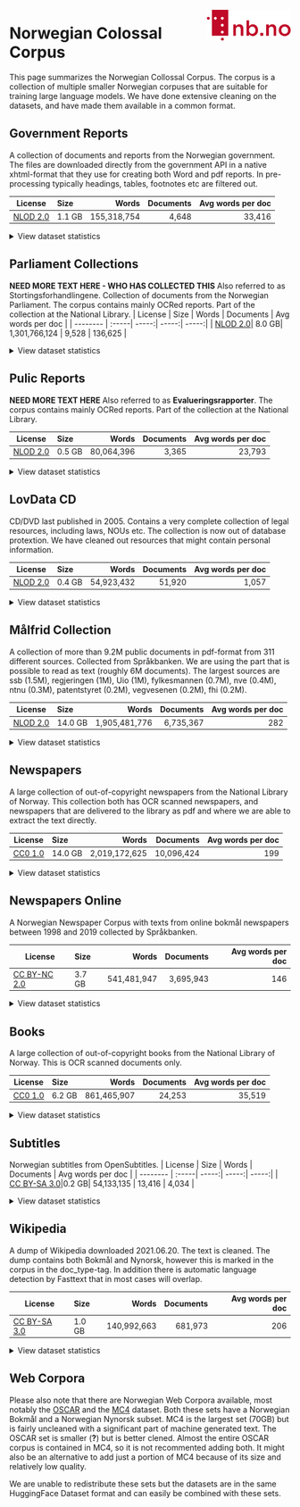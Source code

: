[<img align="right" width="150px" src="../images/nblogo.png">](https://ai.nb.no)
# Norwegian Colossal Corpus
This page summarizes the Norwegian Collossal Corpus. The corpus is a collection of multiple smaller Norwegian corpuses that are suitable for training large language models. We have done extensive cleaning on the datasets, and have made them available in a common format.


## Government Reports
A collection of documents and reports from the Norwegian government. The files are downloaded directly from the government API in a native xhtml-format that they use for creating both Word and pdf reports. In pre-processing typically headings, tables, footnotes etc are filtered out.

| License  | Size | Words | Documents | Avg words per doc  |
| -------- |   :-----|   -----:| -----:| -----:|
| [NLOD 2.0](https://data.norge.no/nlod/en/2.0/)|1.1 GB| 155,318,754 | 4,648       | 33,416           |

<details>
<summary>View dataset statistics</summary>
 
### Document Types
| Source        | Words       | Documents   | Words/Document   |
|--------------:|------------:|------------:|-----------------:|
| government_nb | 136,708,062 | 3,557       | 38,433           |
| government_nn | 18,610,692  | 1,091       | 17,058           |

### Languages
| Language   | Words       | Documents   | Words/Document   |
|-----------:|------------:|------------:|-----------------:|
| no         | 146,885,219 | 4,134       | 35,531           |
| nn         | 8,246,002   | 500         | 16,492           |
| da         | 182,720     | 13          | 14,055           |
| en         | 4,813       | 1           | 4,813            |

### Publish Periode
|   Decade | Words       | Documents   | Words/Document   |
|---------:|------------:|------------:|-----------------:|
|     2020 | 155,318,754 | 4,648       | 33,416           |

</details>


## Parliament Collections
**NEED MORE TEXT HERE - WHO HAS COLLECTED THIS** Also referred to as Stortingsforhandlingene. Collection of documents from the Norwegian Parliament. The corpus contains mainly OCRed reports. Part of the collection at the National Library. 
| License  | Size | Words | Documents | Avg words per doc  |
| -------- |   :-----|   -----:| -----:| -----:|
| [NLOD 2.0](https://data.norge.no/nlod/en/2.0/)| 8.0 GB| 1,301,766,124 | 9,528       | 136,625          |

<details>
<summary>View dataset statistics</summary>

 ### Document Types
| Source     | Words         | Documents   | Words/Document   |
|-----------:|--------------:|------------:|-----------------:|
| parliament | 1,301,766,124 | 9,528       | 136,625          |

### Languages
| Language   | Words       | Documents   | Words/Document   |
|-----------:|------------:|------------:|-----------------:|
| no         | 885,007,390 | 6,478       | 136,617          |
| da         | 416,758,734 | 3,050       | 136,642          |

### Publish Periode
|   Decade | Words         | Documents   | Words/Document   |
|---------:|--------------:|------------:|-----------------:|
|     2020 | 1,301,766,124 | 9,528       | 136,625          |
 
</details>


## Pulic Reports
**NEED MORE TEXT HERE** Also referred to as __Evalueringsrapporter__. The corpus contains mainly OCRed reports. Part of the collection at the National Library. 

| License  | Size | Words | Documents | Avg words per doc  |
| -------- |   :-----|   -----:| -----:| -----:|
| [NLOD 2.0](https://data.norge.no/nlod/en/2.0/)|0.5 GB| 80,064,396 | 3,365       | 23,793           |

<details>
<summary>View dataset statistics</summary>

### Document Types
| Source        | Words      | Documents   | Words/Document   |
|--------------:|-----------:|------------:|-----------------:|
| publicreports | 80,064,396 | 3,365       | 23,793           |

### Languages
| Language   | Words      | Documents   | Words/Document   |
|-----------:|-----------:|------------:|-----------------:|
| no         | 65,026,196 | 2,721       | 23,897           |
| en         | 13,093,711 | 556         | 23,549           |
| nn         | 677,921    | 32          | 21,185           |
| sv         | 381,007    | 14          | 27,214           |
| da         | 290,817    | 12          | 24,234           |
| fr         | 158,454    | 4           | 39,613           |
| es         | 144,681    | 4           | 36,170           |
| et         | 109,339    | 8           | 13,667           |
| zh         | 88,848     | 3           | 29,616           |
| fi         | 68,910     | 4           | 17,227           |
| gu         | 16,739     | 1           | 16,739           |
| ru         | 7,356      | 1           | 7,356            |
| uk         | 268        | 1           | 268              |
| pt         | 113        | 1           | 113              |
| it         | 27         | 1           | 27               |
| de         | 5          | 1           | 5                |
| ja         | 4          | 1           | 4                |

### Publish Periode
|   Decade | Words      | Documents   | Words/Document   |
|---------:|-----------:|------------:|-----------------:|
|     2020 | 80,064,396 | 3,365       | 23,793           |
 
</details>


## LovData CD
CD/DVD last published in 2005. Contains a very complete collection of legal resources, including laws, NOUs etc. The collection is now out of database protextion. We have cleaned out resources that might contain personal information. 

| License  | Size | Words | Documents | Avg words per doc  |
| -------- |   :-----|   -----:| -----:| -----:|
| [NLOD 2.0](https://data.norge.no/nlod/en/2.0/)|0.4 GB| 54,923,432 | 51,920      | 1,057            |
<details>
<summary>View dataset statistics</summary>
 
### Document Types
| Source                                | Words      | Documents   | Words/Document   |
|--------------------------------------:|-----------:|------------:|-----------------:|
| lovdata_cd_odelsting_2005             | 37,295,277 | 1,987       | 18,769           |
| lovdata_cd_somb_rundskriv_2005        | 5,400,486  | 3,284       | 1,644            |
| lovdata_cd_sentrale_forskrifter_2005  | 5,178,057  | 11,745      | 440              |
| lovdata_cd_lokaleforskrifter_2005     | 2,233,543  | 22,824      | 97               |
| lovdata_cd_norgeslover_2005           | 1,802,578  | 1,419       | 1,270            |
| lovdata_cd_rtv_rundskriv_2005         | 1,392,547  | 9,831       | 141              |
| lovdata_cd_skatt_rundskriv_2005       | 1,138,339  | 411         | 2,769            |
| lovdata_cd_rundskriv_lovavdeling_2005 | 482,605    | 419         | 1,151            |

### Languages
| Language   | Words      | Documents   | Words/Document   |
|-----------:|-----------:|------------:|-----------------:|
| no         | 52,225,155 | 46,032      | 1,134            |
| nn         | 2,369,924  | 3,261       | 726              |
| da         | 173,296    | 1,146       | 151              |
| en         | 104,233    | 423         | 246              |
| sv         | 32,861     | 637         | 51               |
| es         | 4,744      | 49          | 96               |
| nl         | 3,818      | 212         | 18               |
| it         | 3,768      | 6           | 628              |
| de         | 3,179      | 58          | 54               |
| fr         | 1,801      | 7           | 257              |
| pl         | 513        | 57          | 9                |
| tr         | 22         | 1           | 22               |
| fi         | 14         | 4           | 3                |
| als        | 12         | 3           | 4                |
| et         | 11         | 2           | 5                |
| ca         | 11         | 3           | 3                |
| zh         | 11         | 3           | 3                |
| pt         | 11         | 1           | 11               |
| la         | 8          | 1           | 8                |
| eu         | 7          | 2           | 3                |
| hr         | 7          | 2           | 3                |
| ru         | 5          | 2           | 2                |
| sk         | 4          | 1           | 4                |
| lt         | 3          | 1           | 3                |
| ro         | 3          | 1           | 3                |
| sl         | 3          | 1           | 3                |
| eo         | 2          | 1           | 2                |
| am         | 2          | 1           | 2                |
| cy         | 2          | 1           | 2                |
| ms         | 2          | 1           | 2                |

### Publish Periode
|   Decade | Words      | Documents   | Words/Document   |
|---------:|-----------:|------------:|-----------------:|
|     2020 | 54,923,432 | 51,920      | 1,057            |
</details>


## Målfrid Collection
A collection of more than 9.2M public documents in pdf-format from 311 different sources. Collected from Språkbanken. We are using the part that is possible to read as text (roughly 6M documents). The largest sources are ssb (1.5M), regjeringen (1M), Uio (1M), fylkesmannen (0.7M), nve (0.4M), ntnu (0.3M), patentstyret (0.2M), vegvesenen (0.2M), fhi (0.2M).

| License  | Size | Words | Documents | Avg words per doc  |
| -------- |   :-----|   -----:| -----:| -----:|
| [NLOD 2.0](https://data.norge.no/nlod/en/2.0/)|14.0 GB| 1,905,481,776 | 6,735,367   |              282 |
<details>
<summary>View dataset statistics</summary>

### Document Types
| Source                                | Words       | Documents   |   Words/Document |
|--------------------------------------:|------------:|------------:|-----------------:|
| maalfrid_regjeringen                  | 368,581,046 | 940,936     |              391 |
| maalfrid_ssb                          | 286,024,711 | 871,262     |              328 |
| maalfrid_uio                          | 186,003,655 | 788,988     |              235 |
| maalfrid_fylkesmannen                 | 105,197,005 | 473,582     |              222 |
| maalfrid_nve                          | 68,194,530  | 308,924     |              220 |
| maalfrid_patentstyret                 | 66,482,941  | 218,930     |              303 |
| maalfrid_ntnu                         | 59,108,726  | 203,770     |              290 |
| maalfrid_vegvesen                     | 34,177,213  | 169,998     |              201 |
| maalfrid_fhi                          | 33,541,094  | 147,668     |              227 |
| maalfrid_norad                        | 33,454,341  | 95,191      |              351 |
| maalfrid_skatteetaten                 | 33,313,013  | 84,448      |              394 |
| maalfrid_uib                          | 29,049,820  | 118,328     |              245 |
| maalfrid_forskningsradet              | 24,647,599  | 75,104      |              328 |
| maalfrid_nasjonalparkstyre            | 21,795,981  | 95,990      |              227 |
| maalfrid_nmbu                         | 18,493,389  | 71,320      |              259 |
| maalfrid_oslomet                      | 18,140,360  | 48,140      |              376 |
| maalfrid_domstol                      | 17,073,430  | 52,233      |              326 |
| maalfrid_banenor                      | 16,805,767  | 71,933      |              233 |
| maalfrid_nav                          | 16,651,084  | 75,792      |              219 |
| maalfrid_landbruksdirektoratet        | 13,398,273  | 49,021      |              273 |
| maalfrid_helsedirektoratet            | 13,312,827  | 50,476      |              263 |
| maalfrid_nokut                        | 10,332,870  | 39,426      |              262 |
| maalfrid_hi                           | 10,272,572  | 39,923      |              257 |
| maalfrid_norges-bank                  | 10,135,291  | 37,988      |              266 |
| maalfrid_udir                         | 10,102,549  | 39,632      |              254 |
| maalfrid_vkm                          | 10,041,892  | 32,960      |              304 |
| maalfrid_nbim                         | 9,841,446   | 18,532      |              531 |
| maalfrid_miljodirektoratet            | 9,704,586   | 35,482      |              273 |
| maalfrid_distriktssenteret            | 9,598,021   | 39,415      |              243 |
| maalfrid_ngu                          | 9,454,229   | 35,414      |              266 |
| maalfrid_ptil                         | 9,416,592   | 35,024      |              268 |
| maalfrid_nord                         | 9,192,052   | 45,786      |              200 |
| maalfrid_fiskeridir                   | 8,482,774   | 34,167      |              248 |
| maalfrid_hivolda                      | 7,993,548   | 27,057      |              295 |
| maalfrid_difi                         | 7,971,205   | 36,605      |              217 |
| maalfrid_mattilsynet                  | 7,663,012   | 27,614      |              277 |
| maalfrid_havarikommisjonen            | 7,607,533   | 25,552      |              297 |
| maalfrid_kulturradet                  | 7,364,353   | 22,951      |              320 |
| maalfrid_ks                           | 7,065,314   | 28,029      |              252 |
| maalfrid_kystverket                   | 6,870,772   | 31,694      |              216 |
| maalfrid_udi                          | 6,566,701   | 19,529      |              336 |
| maalfrid_uia                          | 6,094,660   | 24,397      |              249 |
| maalfrid_hjelpemiddeldatabasen        | 6,029,920   | 34,946      |              172 |
| maalfrid_khrono                       | 5,993,140   | 20,431      |              293 |
| maalfrid_helsetilsynet                | 5,913,602   | 18,721      |              315 |
| maalfrid_moreforsk                    | 5,755,447   | 22,089      |              260 |
| maalfrid_jernbanedirektoratet         | 5,589,074   | 22,150      |              252 |
| maalfrid_veiviseren                   | 5,438,468   | 18,441      |              294 |
| maalfrid_dsb                          | 5,312,625   | 18,200      |              291 |
| maalfrid_husbanken                    | 4,810,203   | 15,375      |              312 |
| maalfrid_legemiddelverket             | 4,795,154   | 20,634      |              232 |
| maalfrid_vetinst                      | 4,776,782   | 14,839      |              321 |
| maalfrid_imdi                         | 4,744,408   | 15,642      |              303 |
| maalfrid_forsvarsbygg                 | 4,672,409   | 19,287      |              242 |
| maalfrid_sdir                         | 4,640,185   | 15,547      |              298 |
| maalfrid_konkurransetilsynet          | 4,618,588   | 12,912      |              357 |
| maalfrid_arkivverket                  | 4,603,524   | 16,899      |              272 |
| maalfrid_dsa                          | 4,595,530   | 16,242      |              282 |
| maalfrid_hiof                         | 4,580,991   | 23,675      |              193 |
| maalfrid_ehelse                       | 4,478,908   | 23,074      |              194 |
| maalfrid_inn                          | 4,420,070   | 26,840      |              164 |
| maalfrid_klagenemndssekretariatet     | 4,287,067   | 12,208      |              351 |
| maalfrid_sprakradet                   | 4,180,404   | 15,521      |              269 |
| maalfrid_nhh                          | 4,063,920   | 16,068      |              252 |
| maalfrid_dibk                         | 4,058,208   | 15,855      |              255 |
| maalfrid_kartverket                   | 3,814,376   | 19,110      |              199 |
| maalfrid_riksrevisjonen               | 3,783,728   | 11,216      |              337 |
| maalfrid_toll                         | 3,595,842   | 14,122      |              254 |
| maalfrid_nibio                        | 3,531,231   | 17,464      |              202 |
| maalfrid_met                          | 3,528,846   | 18,689      |              188 |
| maalfrid_bufdir                       | 3,425,362   | 11,720      |              292 |
| maalfrid_artsdatabanken               | 3,275,378   | 9,242       |              354 |
| maalfrid_politiet                     | 3,239,913   | 10,728      |              302 |
| maalfrid_nkom                         | 3,197,196   | 10,214      |              313 |
| maalfrid_vestlandfylke                | 3,127,665   | 12,337      |              253 |
| maalfrid_uis                          | 2,988,424   | 10,045      |              297 |
| maalfrid_sykkelbynettverket           | 2,880,916   | 12,086      |              238 |
| maalfrid_nlr                          | 2,702,753   | 16,178      |              167 |
| maalfrid_seniorporten                 | 2,672,667   | 8,295       |              322 |
| maalfrid_npd                          | 2,657,179   | 10,989      |              241 |
| maalfrid_custompublish                | 2,493,062   | 9,404       |              265 |
| maalfrid_aldringoghelse               | 2,475,601   | 6,927       |              357 |
| maalfrid_bioteknologiradet            | 2,450,272   | 6,135       |              399 |
| maalfrid_nyemetoder                   | 2,426,982   | 10,999      |              220 |
| maalfrid_arbeidstilsynet              | 2,426,255   | 7,030       |              345 |
| maalfrid_riksantikvaren               | 2,300,159   | 8,933       |              257 |
| maalfrid_sjt                          | 2,292,578   | 11,455      |              200 |
| maalfrid_hvl                          | 2,194,063   | 9,604       |              228 |
| maalfrid_luftfartstilsynet            | 2,149,215   | 10,092      |              212 |
| maalfrid_dfo                          | 2,123,792   | 9,383       |              226 |
| maalfrid_ldo                          | 2,093,301   | 7,471       |              280 |
| maalfrid_kompetansenorge              | 1,997,361   | 10,496      |              190 |
| maalfrid_forbrukerradet               | 1,992,302   | 7,493       |              265 |
| maalfrid_himolde                      | 1,959,626   | 10,200      |              192 |
| maalfrid_usn                          | 1,828,928   | 7,553       |              242 |
| maalfrid_naku                         | 1,786,086   | 5,328       |              335 |
| maalfrid_medietilsynet                | 1,648,462   | 6,758       |              243 |
| maalfrid_matematikksenteret           | 1,608,332   | 7,474       |              215 |
| maalfrid_diku                         | 1,579,996   | 6,383       |              247 |
| maalfrid_forskningsetikk              | 1,573,014   | 5,653       |              278 |
| maalfrid_godeidrettsanlegg            | 1,539,910   | 6,252       |              246 |
| maalfrid_dirmin                       | 1,500,122   | 5,427       |              276 |
| maalfrid_diskrimineringsnemnda        | 1,498,443   | 4,270       |              350 |
| maalfrid_naturfag                     | 1,481,316   | 6,108       |              242 |
| maalfrid_arbeidsretten                | 1,473,299   | 4,864       |              302 |
| maalfrid_fellesstudentsystem          | 1,392,117   | 10,553      |              131 |
| maalfrid_nupi                         | 1,322,743   | 5,628       |              235 |
| maalfrid_kriminalitetsforebygging     | 1,223,976   | 4,769       |              256 |
| maalfrid_anskaffelser                 | 1,214,995   | 5,602       |              216 |
| maalfrid_folketrygdfondet             | 1,212,747   | 4,347       |              278 |
| maalfrid_miljopakken                  | 1,195,869   | 5,634       |              212 |
| maalfrid_nih                          | 1,146,471   | 5,415       |              211 |
| maalfrid_statsbygg                    | 1,125,666   | 4,520       |              249 |
| maalfrid_nb                           | 1,085,457   | 4,251       |              255 |
| maalfrid_unit                         | 1,072,199   | 6,476       |              165 |
| maalfrid_npolar                       | 1,071,381   | 2,708       |              395 |
| maalfrid_valgdirektoratet             | 1,028,381   | 9,316       |              110 |
| maalfrid_barneombudet                 | 1,001,224   | 2,863       |              349 |
| maalfrid_datatilsynet                 | 990,582     | 3,018       |              328 |
| maalfrid_lottstift                    | 985,351     | 3,676       |              268 |
| maalfrid_aho                          | 977,116     | 4,637       |              210 |
| maalfrid_sykehuspartner               | 961,362     | 4,693       |              204 |
| maalfrid_naturfagsenteret             | 922,174     | 3,957       |              233 |
| maalfrid_khio                         | 869,917     | 3,457       |              251 |
| maalfrid_spesialenheten               | 845,989     | 2,188       |              386 |
| maalfrid_xn--miljlftet-o8ab           | 822,783     | 3,468       |              237 |
| maalfrid_samordnaopptak               | 805,644     | 2,415       |              333 |
| maalfrid_helsenorge                   | 802,003     | 3,116       |              257 |
| maalfrid_skrivesenteret               | 793,053     | 4,250       |              186 |
| maalfrid_mareano                      | 784,843     | 3,821       |              205 |
| maalfrid_fiskeridirektoratet          | 772,720     | 2,499       |              309 |
| maalfrid_sykehusinnkjop               | 754,616     | 4,440       |              169 |
| maalfrid_matportalen                  | 641,663     | 2,413       |              265 |
| maalfrid_spk                          | 621,687     | 2,181       |              285 |
| maalfrid_pasientsikkerhetsprogrammet  | 610,855     | 4,796       |              127 |
| maalfrid_justervesenet                | 607,767     | 1,946       |              312 |
| maalfrid_nhn                          | 594,591     | 3,665       |              162 |
| maalfrid_sshf                         | 589,448     | 1,950       |              302 |
| maalfrid_bibliotekutvikling           | 573,724     | 3,295       |              174 |
| maalfrid_nysgjerrigper                | 572,860     | 3,088       |              185 |
| maalfrid_nodnett                      | 549,483     | 2,743       |              200 |
| maalfrid_giek                         | 525,782     | 1,840       |              285 |
| maalfrid_une                          | 524,664     | 1,281       |              409 |
| maalfrid_samas                        | 512,469     | 2,610       |              196 |
| maalfrid_kriminalomsorgen             | 506,869     | 1,990       |              254 |
| maalfrid_kjonnsforskning              | 495,072     | 1,464       |              338 |
| maalfrid_kunstkultursenteret          | 478,748     | 1,460       |              327 |
| maalfrid_nynorsksenteret              | 472,484     | 2,147       |              220 |
| maalfrid_ceres                        | 457,001     | 1,988       |              229 |
| maalfrid_stami                        | 456,707     | 1,190       |              383 |
| maalfrid_nsm                          | 452,597     | 1,573       |              287 |
| maalfrid_gjenopptakelse               | 430,682     | 1,501       |              286 |
| maalfrid_nfi                          | 430,469     | 1,557       |              276 |
| maalfrid_nidsenter                    | 416,329     | 1,657       |              251 |
| maalfrid_nasjonalmuseet               | 396,739     | 1,106       |              358 |
| maalfrid_forbrukertilsynet            | 395,317     | 1,252       |              315 |
| maalfrid_natursekken                  | 389,147     | 3,657       |              106 |
| maalfrid_fordelingsutvalget           | 362,923     | 1,416       |              256 |
| maalfrid_digdir                       | 358,558     | 2,159       |              166 |
| maalfrid_forsvaret                    | 339,218     | 1,243       |              272 |
| maalfrid_beccle                       | 337,729     | 1,554       |              217 |
| maalfrid_romsenter                    | 335,107     | 1,154       |              290 |
| maalfrid_geonorge                     | 306,914     | 1,658       |              185 |
| maalfrid_universell                   | 269,369     | 2,206       |              122 |
| maalfrid_ovf                          | 267,941     | 950         |              282 |
| maalfrid_forbrukereuropa              | 264,366     | 1,043       |              253 |
| maalfrid_politihogskolen              | 264,192     | 1,253       |              210 |
| maalfrid_vinmonopolet                 | 250,998     | 689         |              364 |
| maalfrid_energimerking                | 243,288     | 1,061       |              229 |
| maalfrid_ombudsmann                   | 235,226     | 432         |              544 |
| maalfrid_vea-fs                       | 231,109     | 1,293       |              178 |
| maalfrid_traumebevisst                | 228,320     | 2,482       |               91 |
| maalfrid_npe                          | 208,768     | 1,018       |              205 |
| maalfrid_pkh                          | 206,925     | 814         |              254 |
| maalfrid_opplaringslovutvalget        | 198,545     | 561         |              353 |
| maalfrid_helfo                        | 197,334     | 1,005       |              196 |
| maalfrid_regionaleforskningsfond      | 191,416     | 1,010       |              189 |
| maalfrid_nafkam                       | 180,622     | 582         |              310 |
| maalfrid_jernbanemagasinet            | 178,723     | 422         |              423 |
| maalfrid_polarhistorie                | 176,126     | 393         |              448 |
| maalfrid_aasentunet                   | 165,549     | 543         |              304 |
| maalfrid_riksteatret                  | 161,970     | 809         |              200 |
| maalfrid_realfagsloyper               | 160,310     | 765         |              209 |
| maalfrid_koro                         | 156,518     | 584         |              268 |
| maalfrid_squarespace                  | 149,259     | 515         |              289 |
| maalfrid_politietssikkerhetstjeneste  | 146,346     | 478         |              306 |
| maalfrid_unknown                      | 142,298     | 715         |              199 |
| maalfrid_whocc                        | 122,839     | 664         |              184 |
| maalfrid_konfliktraadet               | 122,030     | 379         |              321 |
| maalfrid_okokrim                      | 119,794     | 381         |              314 |
| maalfrid_brreg                        | 115,114     | 583         |              197 |
| maalfrid_riksmekleren                 | 113,287     | 570         |              198 |
| maalfrid_sismo                        | 112,976     | 316         |              357 |
| maalfrid_akkreditert                  | 101,275     | 513         |              197 |
| maalfrid_sivilforsvaret               | 101,178     | 528         |              191 |
| maalfrid_radetfordyreetikk            | 100,021     | 446         |              224 |
| maalfrid_lanekassen                   | 97,196      | 309         |              314 |
| maalfrid_digidel                      | 96,967      | 621         |              156 |
| maalfrid_uit                          | 92,451      | 612         |              151 |
| maalfrid_generaladvokaten             | 91,998      | 297         |              309 |
| maalfrid_nyinorge                     | 90,938      | 204         |              445 |
| maalfrid_lokforerskolen               | 90,255      | 478         |              188 |
| maalfrid_varsom                       | 87,050      | 576         |              151 |
| maalfrid_ffi                          | 82,147      | 224         |              366 |
| maalfrid_kulturminnefondet            | 81,683      | 424         |              192 |
| maalfrid_unesco                       | 78,677      | 388         |              202 |
| maalfrid_yrkesfisker                  | 76,760      | 512         |              149 |
| maalfrid_dekom                        | 74,066      | 1,331       |               55 |
| maalfrid_omsorgsforskning             | 73,528      | 332         |              221 |
| maalfrid_lektor2                      | 70,477      | 561         |              125 |
| maalfrid_openaccess                   | 65,385      | 197         |              331 |
| maalfrid_ssn                          | 64,111      | 308         |              208 |
| maalfrid_lokalhistorie                | 61,885      | 250         |              247 |
| maalfrid_laudim                       | 59,669      | 402         |              148 |
| maalfrid_nlb                          | 58,927      | 206         |              286 |
| maalfrid_riksadvokaten                | 57,938      | 156         |              371 |
| maalfrid_denkulturelleskolesekken     | 46,768      | 248         |              188 |
| maalfrid_sivilrett                    | 45,214      | 145         |              311 |
| maalfrid_htu                          | 43,778      | 171         |              256 |
| maalfrid_yr                           | 41,565      | 575         |               72 |
| maalfrid_informasjonskompetanse       | 40,989      | 334         |              122 |
| maalfrid_finansportalen               | 40,333      | 187         |              215 |
| maalfrid_dep                          | 38,882      | 126         |              308 |
| maalfrid_kulturped                    | 37,718      | 99          |              380 |
| maalfrid_feide                        | 37,583      | 274         |              137 |
| maalfrid_fug                          | 35,253      | 123         |              286 |
| maalfrid_kulturoghelse                | 34,762      | 189         |              183 |
| maalfrid_helseklage                   | 33,612      | 127         |              264 |
| maalfrid_nbsk                         | 31,334      | 215         |              145 |
| maalfrid_matogindustri                | 31,232      | 207         |              150 |
| maalfrid_sinn                         | 28,114      | 154         |              182 |
| maalfrid_transport21                  | 25,691      | 91          |              282 |
| maalfrid_vergemal                     | 24,189      | 80          |              302 |
| maalfrid_konkursradet                 | 24,072      | 78          |              308 |
| maalfrid_norec                        | 22,496      | 78          |              288 |
| maalfrid_pts                          | 21,346      | 81          |              263 |
| maalfrid_nasjonaleturistveger         | 20,237      | 111         |              182 |
| maalfrid_hjelpelinjen                 | 19,476      | 86          |              226 |
| maalfrid_iearth                       | 19,418      | 150         |              129 |
| maalfrid_russamtalen                  | 19,035      | 69          |              275 |
| maalfrid_xn--kvinneligomskjring-1ub   | 18,607      | 79          |              235 |
| maalfrid_memu                         | 17,820      | 101         |              176 |
| maalfrid_nynorskbok                   | 17,769      | 98          |              181 |
| maalfrid_regjeringsadvokaten          | 17,416      | 55          |              316 |
| maalfrid_xn--forskerfr-t8a            | 16,827      | 177         |               95 |
| maalfrid_xn--tilbakefring-2jb         | 15,814      | 49          |              322 |
| maalfrid_ringerikefengsel             | 15,669      | 28          |              559 |
| maalfrid_skattefunn                   | 15,625      | 54          |              289 |
| maalfrid_skeivtarkiv                  | 15,537      | 69          |              225 |
| maalfrid_fordelingsutvalet            | 15,473      | 35          |              442 |
| maalfrid_samfunnskunnskap             | 15,110      | 60          |              251 |
| maalfrid_shiprep                      | 14,632      | 146         |              100 |
| maalfrid_sevuppt                      | 14,087      | 55          |              256 |
| maalfrid_haldenfengsel                | 13,655      | 38          |              359 |
| maalfrid_forbrukerklageutvalget       | 13,472      | 51          |              264 |
| maalfrid_mhfa                         | 12,591      | 146         |               86 |
| maalfrid_ah                           | 11,787      | 36          |              327 |
| maalfrid_nettvett                     | 11,353      | 44          |              258 |
| maalfrid_uh-it                        | 11,158      | 281         |               39 |
| maalfrid_fishgen                      | 10,318      | 29          |              355 |
| maalfrid_designavgang                 | 10,164      | 75          |              135 |
| maalfrid_global                       | 9,363       | 43          |              217 |
| maalfrid_valg                         | 8,797       | 48          |              183 |
| maalfrid_havmiljo                     | 8,734       | 69          |              126 |
| maalfrid_altinn                       | 7,945       | 50          |              158 |
| maalfrid_miljoklagenemnda             | 7,797       | 35          |              222 |
| maalfrid_spinn-inn                    | 7,699       | 48          |              160 |
| maalfrid_kantinekurset                | 7,397       | 54          |              136 |
| maalfrid_bastoyfengsel                | 7,142       | 56          |              127 |
| maalfrid_norskpetroleum               | 6,107       | 120         |               50 |
| maalfrid_voldsoffererstatning         | 6,079       | 27          |              225 |
| maalfrid_musikkbasertmiljobehandling  | 5,186       | 39          |              132 |
| maalfrid_prosjektveiviseren           | 5,154       | 15          |              343 |
| maalfrid_aldersvennlig                | 4,919       | 32          |              153 |
| maalfrid_barentswatch                 | 4,829       | 32          |              150 |
| maalfrid_fmfiavo@fylkesmannen         | 4,740       | 69          |               68 |
| maalfrid_kk-utvalget                  | 4,697       | 19          |              247 |
| maalfrid_agropub                      | 4,434       | 17          |              260 |
| maalfrid_utdanningiverden             | 4,369       | 14          |              312 |
| maalfrid_overgangsbolig               | 3,862       | 36          |              107 |
| maalfrid_forsvaretsmuseer             | 3,840       | 35          |              109 |
| maalfrid_okopark                      | 3,282       | 12          |              273 |
| maalfrid_pst                          | 2,866       | 14          |              204 |
| maalfrid_sikkerhverdag                | 2,786       | 19          |              146 |
| maalfrid_arkitektur                   | 2,436       | 15          |              162 |
| maalfrid_velgekte                     | 2,287       | 10          |              228 |
| maalfrid_addlab                       | 2,109       | 12          |              175 |
| maalfrid_romerikefengsel              | 2,088       | 19          |              109 |
| maalfrid_utdanning                    | 2,009       | 12          |              167 |
| maalfrid_grunderskolen                | 1,994       | 7           |              284 |
| maalfrid_umb                          | 1,958       | 9           |              217 |
| maalfrid_oslofengsel                  | 1,756       | 8           |              219 |
| maalfrid_hjorteviltregisteret         | 1,600       | 5           |              320 |
| maalfrid_alleteller                   | 1,511       | 7           |              215 |
| maalfrid_webhuset                     | 1,409       | 5           |              281 |
| maalfrid_lykillinn                    | 1,349       | 4           |              337 |
| maalfrid_kulturfag                    | 1,215       | 6           |              202 |
| maalfrid_unimus                       | 940         | 4           |              235 |
| maalfrid_anleggsregisteret            | 928         | 5           |              185 |
| maalfrid_mangfoldsprisen              | 597         | 3           |              199 |
| maalfrid_algae2future                 | 456         | 8           |               57 |
| maalfrid_mammapresenterer             | 447         | 2           |              223 |
| maalfrid_karriereveiledning           | 391         | 27          |               14 |
| maalfrid_nodsms                       | 351         | 4           |               87 |
| maalfrid_kildekompasset               | 302         | 1           |              302 |
| maalfrid_praksisfou                   | 297         | 1           |              297 |
| maalfrid_retttilaalese                | 246         | 3           |               82 |
| maalfrid_indreostfoldfengsel          | 215         | 3           |               71 |
| maalfrid_xn--kroppsvingsforskning-gcc | 205         | 2           |              102 |
| maalfrid_pahoyden                     | 154         | 1           |              154 |
| maalfrid_norren                       | 42          | 1           |               42 |

### Languages
| Language   | Words         | Documents   |   Words/Document |
|-----------:|--------------:|------------:|-----------------:|
| no         | 1,248,901,257 | 4,462,909   |              279 |
| en         | 422,678,950   | 1,456,480   |              290 |
| da         | 73,779,920    | 256,659     |              287 |
| nn         | 63,661,272    | 206,735     |              307 |
| fr         | 45,122,943    | 107,315     |              420 |
| de         | 11,584,819    | 60,772      |              190 |
| sv         | 10,007,099    | 50,064      |              199 |
| es         | 8,138,812     | 31,031      |              262 |
| pt         | 2,483,288     | 14,797      |              167 |
| fi         | 2,406,210     | 10,484      |              229 |
| oc         | 2,170,769     | 4,988       |              435 |
| nl         | 1,562,699     | 6,789       |              230 |
| uk         | 1,446,456     | 4,296       |              336 |
| zh         | 1,406,637     | 7,759       |              181 |
| ca         | 1,388,067     | 3,630       |              382 |
| ru         | 1,205,439     | 5,669       |              212 |
| it         | 950,452       | 6,689       |              142 |
| et         | 938,286       | 3,968       |              236 |
| cs         | 887,973       | 4,301       |              206 |
| eu         | 851,535       | 3,160       |              269 |
| pl         | 735,829       | 4,909       |              149 |
| fa         | 503,664       | 2,060       |              244 |
| ja         | 349,742       | 3,515       |               99 |
| is         | 309,524       | 995         |              311 |
| id         | 223,364       | 1,255       |              177 |
| ar         | 212,455       | 1,181       |              179 |
| so         | 131,743       | 605         |              217 |
| el         | 120,377       | 617         |              195 |
| hu         | 119,131       | 1,277       |               93 |
| vi         | 96,710        | 497         |              194 |
| sl         | 93,656        | 649         |              144 |
| tr         | 91,012        | 1,010       |               90 |
| ro         | 76,959        | 427         |              180 |
| lt         | 67,317        | 552         |              121 |
| sr         | 65,928        | 791         |               83 |
| gl         | 65,517        | 579         |              113 |
| la         | 62,069        | 461         |              134 |
| th         | 53,793        | 359         |              149 |
| hr         | 48,627        | 472         |              103 |
| am         | 46,475        | 326         |              142 |
| ko         | 44,264        | 884         |               50 |
| ml         | 35,492        | 151         |              235 |
| sq         | 31,182        | 148         |              210 |
| tl         | 30,964        | 163         |              189 |
| kk         | 27,686        | 69          |              401 |
| mn         | 21,540        | 22          |              979 |
| sw         | 18,626        | 64          |              291 |
| pnb        | 18,502        | 81          |              228 |
| eo         | 17,760        | 440         |               40 |
| sk         | 17,616        | 195         |               90 |
| bg         | 16,521        | 97          |              170 |
| ur         | 15,797        | 140         |              112 |
| sh         | 14,138        | 120         |              117 |
| mk         | 13,479        | 65          |              207 |
| lv         | 9,389         | 60          |              156 |
| ckb        | 9,350         | 44          |              212 |
| ku         | 9,058         | 54          |              167 |
| ast        | 7,910         | 63          |              125 |
| uz         | 6,883         | 35          |              196 |
| az         | 6,757         | 44          |              153 |
| ceb        | 5,492         | 227         |               24 |
| war        | 4,149         | 95          |               43 |
| ta         | 3,990         | 58          |               68 |
| ms         | 3,655         | 94          |               38 |
| hy         | 3,279         | 30          |              109 |
| fy         | 2,837         | 22          |              128 |
| hi         | 2,810         | 40          |               70 |
| ht         | 2,534         | 11          |              230 |
| jv         | 2,042         | 31          |               65 |
| cy         | 1,988         | 40          |               49 |
| su         | 1,840         | 23          |               80 |
| ps         | 1,832         | 15          |              122 |
| als        | 1,805         | 35          |               51 |
| af         | 1,703         | 20          |               85 |
| bs         | 1,524         | 24          |               63 |
| qu         | 1,484         | 13          |              114 |
| nds        | 1,328         | 75          |               17 |
| be         | 1,209         | 33          |               36 |
| my         | 1,115         | 16          |               69 |
| ga         | 955           | 25          |               38 |
| mt         | 940           | 12          |               78 |
| si         | 898           | 22          |               40 |
| te         | 853           | 17          |               50 |
| ilo        | 801           | 16          |               50 |
| io         | 689           | 10          |               68 |
| tt         | 675           | 20          |               33 |
| km         | 647           | 11          |               58 |
| jbo        | 621           | 27          |               23 |
| gn         | 595           | 7           |               85 |
| ug         | 581           | 6           |               96 |
| kv         | 562           | 3           |              187 |
| br         | 533           | 20          |               26 |
| kn         | 531           | 19          |               27 |
| bn         | 490           | 20          |               24 |
| pam        | 476           | 1           |              476 |
| pa         | 413           | 15          |               27 |
| he         | 396           | 14          |               28 |
| ka         | 326           | 17          |               19 |
| kw         | 324           | 4           |               81 |
| vep        | 296           | 11          |               26 |
| yo         | 261           | 5           |               52 |
| gu         | 234           | 12          |               19 |
| ky         | 232           | 11          |               21 |
| azb        | 216           | 1           |              216 |
| ba         | 203           | 5           |               40 |
| gom        | 164           | 9           |               18 |
| wa         | 130           | 18          |                7 |
| tg         | 129           | 3           |               43 |
| ia         | 125           | 11          |               11 |
| mr         | 122           | 6           |               20 |
| lmo        | 87            | 23          |                3 |
| lb         | 68            | 15          |                4 |
| vec        | 67            | 3           |               22 |
| rue        | 67            | 2           |               33 |
| pms        | 63            | 8           |                7 |
| min        | 60            | 6           |               10 |
| ne         | 51            | 5           |               10 |
| hsb        | 51            | 2           |               25 |
| cbk        | 46            | 2           |               23 |
| or         | 44            | 2           |               22 |
| ie         | 38            | 5           |                7 |
| tk         | 36            | 4           |                9 |
| eml        | 31            | 4           |                7 |
| arz        | 31            | 1           |               31 |
| sco        | 30            | 1           |               30 |
| gd         | 29            | 2           |               14 |
| bar        | 27            | 2           |               13 |
| li         | 22            | 3           |                7 |
| diq        | 20            | 2           |               10 |
| yue        | 19            | 1           |               19 |
| dsb        | 19            | 1           |               19 |
| as         | 17            | 1           |               17 |
| os         | 15            | 2           |                7 |
| wuu        | 14            | 1           |               14 |
| mg         | 14            | 2           |                7 |
| sd         | 14            | 1           |               14 |
| nah        | 14            | 2           |                7 |
| cv         | 12            | 1           |               12 |
| scn        | 9             | 2           |                4 |
| bh         | 8             | 1           |                8 |
| bcl        | 8             | 1           |                8 |
| ce         | 4             | 1           |                4 |
| new        | 4             | 1           |                4 |
| frr        | 3             | 1           |                3 |
| vo         | 3             | 2           |                1 |
| gv         | 3             | 1           |                3 |
| mzn        | 3             | 1           |                3 |
| lo         | 2             | 1           |                2 |

### Publish Periode
|   Decade | Words         | Documents   |   Words/Document |
|---------:|--------------:|------------:|-----------------:|
|     2020 | 1,905,481,776 | 6,735,367   |              282 |
</details>


## Newspapers
A large collection of out-of-copyright newspapers from the National Library of Norway. This collection both has OCR scanned newspapers, and newspapers that are delivered to the library as pdf and where we are able to extract the text directly.

| License  | Size | Words | Documents | Avg words per doc  |
| -------- |   :-----|   -----:| -----:| -----:|
| [CC0 1.0](https://creativecommons.org/publicdomain/zero/1.0/)|14.0 GB| 2,019,172,625 | 10,096,424  |              199 |
<details>
<summary>View dataset statistics</summary>

### Document Types
| Source        | Words         | Documents   |   Words/Document |
|--------------:|--------------:|------------:|-----------------:|
| newspaper_ocr | 2,019,172,625 | 10,096,424  |              199 |

### Languages
| Language   | Words         | Documents   |   Words/Document |
|-----------:|--------------:|------------:|-----------------:|
| no         | 1,854,790,815 | 9,011,769   |              205 |
| nn         | 126,257,684   | 526,902     |              239 |
| da         | 14,101,047    | 254,996     |               55 |
| en         | 9,187,689     | 93,497      |               98 |
| fi         | 4,264,629     | 37,132      |              114 |
| sv         | 3,011,755     | 63,999      |               47 |
| et         | 2,326,165     | 20,753      |              112 |
| cs         | 1,781,741     | 17,925      |               99 |
| es         | 1,639,849     | 10,848      |              151 |
| de         | 679,620       | 23,312      |               29 |
| hu         | 480,299       | 7,360       |               65 |
| fr         | 128,379       | 2,517       |               51 |
| nl         | 103,567       | 4,714       |               21 |
| pl         | 103,427       | 4,420       |               23 |
| sl         | 48,603        | 1,224       |               39 |
| pt         | 46,407        | 1,772       |               26 |
| it         | 33,927        | 1,646       |               20 |
| ru         | 29,604        | 1,029       |               28 |
| sk         | 22,246        | 814         |               27 |
| uk         | 21,106        | 792         |               26 |
| ca         | 17,842        | 912         |               19 |
| hr         | 14,090        | 586         |               24 |
| ja         | 10,886        | 1,519       |                7 |
| id         | 9,275         | 809         |               11 |
| sr         | 7,805         | 198         |               39 |
| zh         | 7,101         | 548         |               12 |
| is         | 5,428         | 234         |               23 |
| vi         | 4,631         | 376         |               12 |
| tr         | 3,703         | 634         |                5 |
| ms         | 3,528         | 395         |                8 |
| sq         | 3,088         | 88          |               35 |
| lt         | 3,074         | 316         |                9 |
| ga         | 3,024         | 157         |               19 |
| oc         | 2,784         | 42          |               66 |
| sh         | 2,259         | 93          |               24 |
| eu         | 2,229         | 106         |               21 |
| eo         | 2,002         | 389         |                5 |
| la         | 1,799         | 296         |                6 |
| ro         | 1,447         | 192         |                7 |
| gl         | 798           | 119         |                6 |
| bs         | 770           | 43          |               17 |
| ko         | 766           | 111         |                6 |
| lv         | 488           | 61          |                8 |
| war        | 443           | 40          |               11 |
| nds        | 437           | 83          |                5 |
| ceb        | 378           | 61          |                6 |
| ilo        | 325           | 9           |               36 |
| jv         | 297           | 59          |                5 |
| fy         | 277           | 43          |                6 |
| ur         | 243           | 37          |                6 |
| ml         | 190           | 10          |               19 |
| br         | 172           | 22          |                7 |
| fa         | 160           | 29          |                5 |
| ar         | 160           | 21          |                7 |
| kw         | 148           | 14          |               10 |
| be         | 145           | 20          |                7 |
| als        | 137           | 29          |                4 |
| el         | 120           | 15          |                8 |
| vep        | 117           | 21          |                5 |
| uz         | 107           | 24          |                4 |
| cy         | 86            | 13          |                6 |
| hy         | 73            | 11          |                6 |
| ast        | 73            | 12          |                6 |
| gn         | 70            | 5           |               14 |
| th         | 63            | 14          |                4 |
| su         | 62            | 7           |                8 |
| min        | 60            | 12          |                5 |
| tl         | 57            | 14          |                4 |
| af         | 53            | 14          |                3 |
| si         | 53            | 8           |                6 |
| lmo        | 47            | 4           |               11 |
| pms        | 45            | 7           |                6 |
| sw         | 44            | 8           |                5 |
| az         | 42            | 11          |                3 |
| lb         | 38            | 9           |                4 |
| te         | 35            | 1           |               35 |
| bg         | 34            | 5           |                6 |
| mt         | 34            | 4           |                8 |
| ka         | 33            | 4           |                8 |
| sco        | 31            | 5           |                6 |
| io         | 22            | 4           |                5 |
| ie         | 21            | 6           |                3 |
| os         | 21            | 1           |               21 |
| yo         | 20            | 4           |                5 |
| mg         | 16            | 4           |                4 |
| bar        | 16            | 4           |                4 |
| he         | 16            | 4           |                4 |
| nap        | 16            | 1           |               16 |
| mr         | 16            | 4           |                4 |
| pa         | 16            | 1           |               16 |
| ia         | 15            | 4           |                3 |
| wa         | 14            | 2           |                7 |
| qu         | 14            | 1           |               14 |
| ku         | 13            | 3           |                4 |
| kn         | 13            | 3           |                4 |
| rm         | 12            | 2           |                6 |
| frr        | 10            | 2           |                5 |
| gom        | 10            | 3           |                3 |
| bn         | 9             | 2           |                4 |
| tt         | 9             | 2           |                4 |
| kk         | 8             | 2           |                4 |
| li         | 7             | 3           |                2 |
| eml        | 7             | 2           |                3 |
| mk         | 7             | 2           |                3 |
| co         | 7             | 1           |                7 |
| hsb        | 6             | 1           |                6 |
| jbo        | 5             | 2           |                2 |
| ne         | 5             | 1           |                5 |
| pam        | 4             | 1           |                4 |
| ta         | 3             | 1           |                3 |
| hi         | 2             | 1           |                2 |

### Publish Periode
|   Decade | Words       | Documents   | Words/Document   |
|---------:|------------:|------------:|-----------------:|
|     2020 | 48,107      | 321         | 149              |
|     2010 | 345,461,597 | 2,469,655   | 1,414            |
|     2000 | 399,916,520 | 1,741,144   | 2,334            |
|     1990 | 668,123,800 | 2,563,932   | 2,589            |
|     1980 | 124,185,906 | 549,411     | 2,267            |
|     1970 | 168,128,159 | 847,524     | 1,973            |
|     1960 | 134,790,494 | 852,668     | 1,581            |
|     1950 | 82,534,163  | 489,139     | 1,677            |
|     1940 | 95,983,879  | 582,630     | 1,609            |
 
</details>



## Newspapers Online
 A Norwegian Newspaper Corpus with texts from online bokmål newspapers between 1998 and 2019 collected by Språkbanken. 

| License  | Size | Words | Documents | Avg words per doc  |
| -------- |   :-----|   -----:| -----:| -----:|
| [CC BY-NC 2.0](https://creativecommons.org/licenses/by-nc/2.0/)|3.7 GB| 541,481,947 | 3,695,943   |              146 |
<details>
<summary>View dataset statistics</summary>
 
 
### Document Types
| Source               | Words       | Documents   |   Words/Document |
|---------------------:|------------:|------------:|-----------------:|
| newspapers_online_nb | 498,332,371 | 3,524,770   |              141 |
| newspapers_online_nn | 43,149,576  | 171,173     |              252 |

### Languages
| Language   | Words       | Documents   |   Words/Document |
|-----------:|------------:|------------:|-----------------:|
| no         | 501,126,127 | 3,491,685   |              143 |
| nn         | 36,177,754  | 134,633     |              268 |
| da         | 3,686,792   | 55,966      |               65 |
| en         | 236,278     | 5,749       |               41 |
| sv         | 146,978     | 4,343       |               33 |
| es         | 57,860      | 954         |               60 |
| de         | 22,640      | 1,175       |               19 |
| nl         | 8,459       | 285         |               29 |
| ru         | 3,852       | 74          |               52 |
| it         | 3,397       | 219         |               15 |
| fr         | 2,639       | 185         |               14 |
| pl         | 2,064       | 132         |               15 |
| cs         | 1,395       | 60          |               23 |
| pt         | 1,220       | 74          |               16 |
| fi         | 1,016       | 30          |               33 |
| sh         | 707         | 4           |              176 |
| uk         | 476         | 27          |               17 |
| ja         | 372         | 65          |                5 |
| hr         | 216         | 19          |               11 |
| la         | 207         | 13          |               15 |
| tr         | 188         | 20          |                9 |
| hu         | 181         | 23          |                7 |
| ca         | 174         | 35          |                4 |
| sl         | 158         | 9           |               17 |
| id         | 142         | 20          |                7 |
| et         | 88          | 20          |                4 |
| ro         | 87          | 13          |                6 |
| wa         | 80          | 18          |                4 |
| eo         | 67          | 14          |                4 |
| eu         | 66          | 12          |                5 |
| vi         | 59          | 11          |                5 |
| zh         | 35          | 10          |                3 |
| is         | 26          | 4           |                6 |
| lt         | 16          | 4           |                4 |
| ms         | 14          | 5           |                2 |
| ko         | 13          | 3           |                4 |
| nds        | 10          | 4           |                2 |
| lb         | 9           | 2           |                4 |
| mg         | 8           | 2           |                4 |
| als        | 7           | 1           |                7 |
| ceb        | 7           | 3           |                2 |
| vep        | 6           | 2           |                3 |
| war        | 6           | 2           |                3 |
| ia         | 6           | 1           |                6 |
| mt         | 6           | 1           |                6 |
| pms        | 5           | 1           |                5 |
| be         | 4           | 1           |                4 |
| io         | 4           | 1           |                4 |
| sr         | 4           | 1           |                4 |
| fa         | 4           | 1           |                4 |
| gl         | 4           | 1           |                4 |
| kw         | 3           | 1           |                3 |
| sk         | 3           | 1           |                3 |
| bar        | 3           | 1           |                3 |
| jv         | 2           | 1           |                2 |
| ga         | 2           | 1           |                2 |
| ar         | 1           | 1           |                1 |

### Publish Periode
|   Decade | Words       | Documents   |   Words/Document |
|---------:|------------:|------------:|-----------------:|
|     2020 | 541,481,947 | 3,695,943   |              146 |
 
</details>

## Books
A large collection of out-of-copyright books from the National Library of Norway. This is OCR scanned documents only. 

| License  | Size | Words | Documents | Avg words per doc  |
| -------- |   :-----|   -----:| -----:| -----:|
| [CC0 1.0](https://creativecommons.org/publicdomain/zero/1.0/)|6.2 GB| 861,465,907 | 24,253 | 35,519 |
<details>
<summary>View dataset statistics</summary>

### Languages
| Language   | Words       | Documents   | Words/Document   |
|-----------:|------------:|------------:|-----------------:|
| da         | 451,088,972 | 8,443       | 53,427           |
| no         | 298,587,072 | 12,496      | 23,894           |
| nn         | 43,538,648  | 1,482       | 29,378           |
| en         | 39,155,566  | 1,249       | 31,349           |
| de         | 15,073,597  | 258         | 58,424           |
| sv         | 5,158,922   | 110         | 46,899           |
| fr         | 4,882,246   | 96          | 50,856           |
| fi         | 1,496,060   | 30          | 49,868           |
| la         | 1,217,184   | 36          | 33,810           |
| nl         | 321,846     | 8           | 40,230           |
| it         | 302,329     | 7           | 43,189           |
| es         | 230,586     | 19          | 12,136           |
| lv         | 96,409      | 1           | 96,409           |
| hu         | 68,266      | 2           | 34,133           |
| eo         | 57,660      | 1           | 57,660           |
| hr         | 55,655      | 2           | 27,827           |
| pt         | 54,009      | 1           | 54,009           |
| cs         | 44,232      | 3           | 14,744           |
| pl         | 14,783      | 1           | 14,783           |
| uk         | 11,272      | 6           | 1,878            |
| et         | 10,591      | 1           | 10,591           |
| als        | 2           | 1           | 2                |

### Publish Periode
|   Decade | Words       | Documents   | Words/Document   |
|---------:|------------:|------------:|-----------------:|
|     2020 | 1,986,034   | 64          | 32,559           |
|     2010 | 17,750,006  | 972         | 142,591          |
|     2000 | 57,854,935  | 2,975       | 199,443          |
|     1990 | 116,865,204 | 6,029       | 196,895          |
|     1980 | 40,494,244  | 1,532       | 265,011          |
|     1970 | 22,111,500  | 861         | 252,218          |
|     1960 | 18,124,576  | 480         | 376,502          |
|     1950 | 17,603,940  | 350         | 480,234          |
|     1940 | 29,395,155  | 546         | 509,948          |
|     1930 | 36,535,860  | 716         | 507,173          |
|     1920 | 52,070,672  | 1,087       | 483,201          |
|     1910 | 63,920,279  | 1,255       | 501,227          |
|     1900 | 61,593,361  | 1,164       | 525,050          |
|     1890 | 88,616,464  | 1,814       | 485,506          |
|     1880 | 59,549,395  | 1,087       | 550,945          |
|     1870 | 26,541,488  | 634         | 406,854          |
|     1860 | 39,854,070  | 710         | 543,956          |
|     1850 | 55,078,195  | 864         | 635,165          |
|     1840 | 31,307,769  | 534         | 583,077          |
|     1830 | 18,377,415  | 374         | 479,400          |
|     1820 | 4,821,598   | 147         | 339,040          |
|     1810 | 1,013,747   | 58          | 130,214          |
</details>

## Subtitles
Norwegian subtitles from OpenSubtitles.
| License  | Size | Words | Documents | Avg words per doc  |
| -------- |   :-----|   -----:| -----:| -----:|
| [CC BY-SA 3.0](https://creativecommons.org/licenses/by-sa/3.0/)|0.2 GB| 54,133,135 | 13,416      | 4,034            |
<details>
<summary>View dataset statistics</summary>
 
 ### Languages
| Language   | Words      | Documents   | Words/Document   |
|-----------:|-----------:|------------:|-----------------:|
| no         | 32,485,846 | 8,252       | 3,936            |
| da         | 21,646,096 | 5,117       | 4,230            |
| sv         | 876        | 14          | 62               |
| nn         | 120        | 5           | 24               |
| en         | 81         | 9           | 9                |
| ru         | 46         | 2           | 23               |
| fr         | 21         | 5           | 4                |
| de         | 11         | 2           | 5                |
| ro         | 10         | 2           | 5                |
| pt         | 8          | 2           | 4                |
| es         | 6          | 1           | 6                |
| sh         | 4          | 1           | 4                |
| oc         | 3          | 1           | 3                |
| ja         | 3          | 1           | 3                |
| eo         | 2          | 1           | 2                |
| nl         | 2          | 1           | 2                |

### Publish Periode
|   Decade | Words      | Documents   | Words/Document   |
|---------:|-----------:|------------:|-----------------:|
|     2020 | 13,412     | 9           | 1,490            |
|     2010 | 27,638,493 | 7,289       | 30,488           |
|     2000 | 14,104,886 | 3,546       | 39,812           |
|     1990 | 5,298,273  | 1,178       | 44,776           |
|     1980 | 2,194,461  | 515         | 42,851           |
|     1970 | 1,661,891  | 356         | 48,088           |
|     1960 | 1,269,907  | 233         | 56,574           |
|     1950 | 1,166,250  | 169         | 68,309           |
|     1940 | 537,825    | 77          | 69,822           |
|     1930 | 238,155    | 35          | 63,086           |
|     1920 | 9,582      | 9           | 4,473            |
 
</details>

## Wikipedia
A dump of Wikipedia downloaded 2021.06.20. The text is cleaned. The dump contains both Bokmål and Nynorsk, however this is marked in the corpus in the doc_type-tag. In addition there is automatic language detection by Fasttext that in most cases will overlap.

| License  | Size | Words | Documents | Avg words per doc  |
| -------- |   :-----|   -----:| -----:| -----:|
| [CC BY-SA 3.0](https://creativecommons.org/licenses/by-sa/3.0/)|1.0 GB| 140,992,663 | 681,973     |              206 |
<details>
<summary>View dataset statistics</summary>

### Document Types
| Source                 | Words       | Documents   |   Words/Document |
|-----------------------:|------------:|------------:|-----------------:|
| wikipedia_download_nbo | 113,329,119 | 535,461     |              211 |
| wikipedia_download_nno | 27,663,544  | 146,512     |              188 |

### Languages
| Language   | Words       | Documents   | Words/Document   |
|-----------:|------------:|------------:|-----------------:|
| no         | 112,570,496 | 529,279     | 212              |
| nn         | 25,606,369  | 136,572     | 187              |
| en         | 1,138,003   | 3,550       | 320              |
| da         | 565,459     | 6,928       | 81               |
| de         | 340,884     | 1,555       | 219              |
| sv         | 313,287     | 2,197       | 142              |
| fr         | 118,657     | 360         | 329              |
| war        | 52,692      | 139         | 379              |
| es         | 47,415      | 274         | 173              |
| vi         | 40,237      | 123         | 327              |
| ceb        | 30,173      | 43          | 701              |
| it         | 23,144      | 116         | 199              |
| ru         | 20,264      | 162         | 125              |
| nl         | 19,572      | 88          | 222              |
| pl         | 13,917      | 75          | 185              |
| ko         | 11,857      | 33          | 359              |
| uk         | 11,347      | 94          | 120              |
| pt         | 9,425       | 105         | 89               |
| hr         | 7,126       | 19          | 375              |
| fi         | 6,225       | 29          | 214              |
| hu         | 5,236       | 28          | 187              |
| eo         | 5,084       | 36          | 141              |
| ro         | 3,977       | 13          | 305              |
| la         | 2,908       | 8           | 363              |
| cs         | 2,901       | 19          | 152              |
| pa         | 2,870       | 1           | 2,870            |
| bo         | 2,551       | 1           | 2,551            |
| ca         | 2,489       | 12          | 207              |
| min        | 2,095       | 1           | 2,095            |
| is         | 1,977       | 5           | 395              |
| bn         | 1,309       | 1           | 1,309            |
| be         | 1,262       | 9           | 140              |
| az         | 1,242       | 6           | 207              |
| sq         | 1,058       | 6           | 176              |
| th         | 878         | 4           | 219              |
| et         | 844         | 7           | 120              |
| sh         | 841         | 5           | 168              |
| fy         | 730         | 4           | 182              |
| bg         | 621         | 1           | 621              |
| as         | 567         | 1           | 567              |
| lt         | 525         | 7           | 75               |
| sr         | 496         | 1           | 496              |
| sl         | 398         | 7           | 56               |
| gl         | 384         | 10          | 38               |
| zh         | 358         | 4           | 89               |
| el         | 349         | 3           | 116              |
| lv         | 347         | 2           | 173              |
| ja         | 236         | 5           | 47               |
| fa         | 214         | 1           | 214              |
| hy         | 196         | 3           | 65               |
| ur         | 189         | 2           | 94               |
| ta         | 187         | 1           | 187              |
| tr         | 181         | 1           | 181              |
| kk         | 133         | 1           | 133              |
| tl         | 130         | 1           | 130              |
| nds        | 112         | 1           | 112              |
| wa         | 61          | 3           | 20               |
| km         | 43          | 1           | 43               |
| ar         | 35          | 1           | 35               |
| id         | 23          | 2           | 11               |
| lrc        | 20          | 1           | 20               |
| sk         | 15          | 1           | 15               |
| eu         | 15          | 1           | 15               |
| ga         | 12          | 1           | 12               |
| pms        | 8           | 1           | 8                |
| ms         | 7           | 2           | 3                |

### Publish Periode
|   Decade | Words       | Documents   |   Words/Document |
|---------:|------------:|------------:|-----------------:|
|     2020 | 140,992,663 | 681,973     |              206 |
</details>

## Web Corpora
Please also note that there are Norwegian Web Corpora available, most notably the [OSCAR](https://huggingface.co/datasets/oscar) and the [MC4](https://huggingface.co/datasets/mc4) dataset.  Both these sets have a Norwegian Bokmål and a Norwegian Nynorsk subset. MC4 is the largest set (70GB) but is fairly uncleaned with a significant part of machine generated text. The OSCAR set is smaller (**?**) but is better clened. Almost the entire OSCAR corpus is contained in MC4, so it is not recommented adding both. It might also be an alternative to add just a portion of MC4 because of its size and relatively low quality.

We are unable to redistribute these sets but the datasets are in the same HuggingFace Dataset format and can easily be combined with these sets. 

